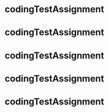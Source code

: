 # codingTestAssignment
# codingTestAssignment
# codingTestAssignment
# codingTestAssignment
# codingTestAssignment

